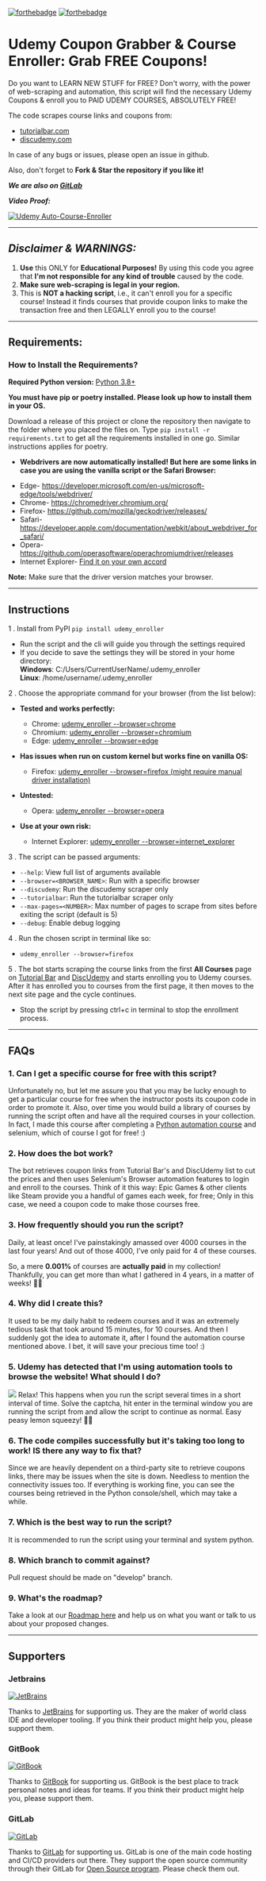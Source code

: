 [![forthebadge](https://forthebadge.com/images/badges/made-with-python.svg)](https://forthebadge.com)
[![forthebadge](https://forthebadge.com/images/badges/it-works-why.svg)](https://forthebadge.com)


# Udemy Coupon Grabber & Course Enroller: Grab FREE Coupons!

Do you want to LEARN NEW STUFF for FREE? Don't worry, with the power of
web-scraping and automation, this script will find the necessary Udemy Coupons
&amp; enroll you to PAID UDEMY COURSES, ABSOLUTELY FREE!

The code scrapes course links and coupons from:
 - [tutorialbar.com](https://tutorialbar.com)
 - [discudemy.com](https://discudemy.com)

In case of any bugs or issues, please open an issue in github.

Also, don't forget to **Fork & Star the repository if you like it!**

***We are also on [GitLab](https://gitlab.com/the-automators/Automatic-Udemy-Course-Enroller-GET-PAID-UDEMY-COURSES-for-FREE)***

**_Video Proof:_**

[![Udemy Auto-Course-Enroller](https://img.youtube.com/vi/IW8CCtv2k2A/0.jpg)](https://www.youtube.com/watch?v=IW8CCtv2k2A "GET PAID UDEMY Courses for FREE, Automatically with this Python Script!")

---

## **_Disclaimer & WARNINGS:_**


1. **Use** this ONLY for **Educational Purposes!** By using this code you agree
   that **I'm not responsible for any kind of trouble** caused by the code.
2. **Make sure web-scraping is legal in your region.**
3. This is **NOT a hacking script**, i.e., it can't enroll you for a specific
   course! Instead it finds courses that provide coupon links to make the
   transaction free and then LEGALLY enroll you to the course!

---

## Requirements:

### How to Install the Requirements?

**Required Python version:** [Python 3.8+](https://www.python.org/downloads/)

**You must have pip or poetry installed. Please look up how to install them in your OS.**

Download a release of this project or clone the repository then navigate to the
folder where you placed the files on. Type `pip install -r requirements.txt` to
get all the requirements installed in one go. Similar instructions applies for poetry.

- **Webdrivers are now automatically installed! But here are some links in case
  you are using the vanilla script or the Safari Browser:**

* Edge- https://developer.microsoft.com/en-us/microsoft-edge/tools/webdriver/
* Chrome- https://chromedriver.chromium.org/
* Firefox- https://github.com/mozilla/geckodriver/releases/
* Safari-
  https://developer.apple.com/documentation/webkit/about_webdriver_for_safari/
* Opera- https://github.com/operasoftware/operachromiumdriver/releases
* Internet Explorer-
  [Find it on your own accord](https://www.selenium.dev/downloads/)

**Note:** Make sure that the driver version matches your browser.

---

## Instructions
1 . Install from PyPI `pip install udemy_enroller`

- Run the script and the cli will guide you through the settings required
- If you decide to save the settings they will be stored in your home directory: <br>
**Windows**:
    C:/Users/CurrentUserName/.udemy_enroller<br>
**Linux**:
    /home/username/.udemy_enroller

2 . Choose the appropriate command for your browser (from the list below):

- **Tested and works perfectly:**

  - Chrome:
    [udemy_enroller --browser=chrome](https://github.com/aapatre/Automatic-Udemy-Course-Enroller-GET-PAID-UDEMY-COURSES-for-FREE/blob/master/udemy_enroller.py)
  - Chromium:
    [udemy_enroller --browser=chromium](https://github.com/aapatre/Automatic-Udemy-Course-Enroller-GET-PAID-UDEMY-COURSES-for-FREE/blob/master/udemy_enroller.py)
  - Edge:
    [udemy_enroller --browser=edge](https://github.com/aapatre/Automatic-Udemy-Course-Enroller-GET-PAID-UDEMY-COURSES-for-FREE/blob/master/udemy_enroller.py)

- **Has issues when run on custom kernel but works fine on vanilla OS:**

  - Firefox:
    [udemy_enroller --browser=firefox (might require manual driver installation)](https://github.com/aapatre/Automatic-Udemy-Course-Enroller-GET-PAID-UDEMY-COURSES-for-FREE/blob/master/udemy_enroller.py)

- **Untested:**

  - Opera:
    [udemy_enroller --browser=opera](https://github.com/aapatre/Automatic-Udemy-Course-Enroller-GET-PAID-UDEMY-COURSES-for-FREE/blob/master/udemy_enroller.py)
    
- **Use at your own risk:**
  - Internet Explorer:
    [udemy_enroller --browser=internet_explorer](https://github.com/aapatre/Automatic-Udemy-Course-Enroller-GET-PAID-UDEMY-COURSES-for-FREE/blob/master/udemy_enroller.py)

3 . The script can be passed arguments:
- `--help`: View full list of arguments available
- `--browser=<BROWSER_NAME>`: Run with a specific browser 
- `--discudemy`: Run the discudemy scraper only
- `--tutorialbar`: Run the tutorialbar scraper only
- `--max-pages=<NUMBER>`: Max number of pages to scrape from sites before exiting the script (default is 5)
- `--debug`: Enable debug logging

4 . Run the chosen script in terminal like so:
- `udemy_enroller --browser=firefox`

5 . The bot starts scraping the course links from the first **All Courses** page
on [Tutorial Bar](https://www.tutorialbar.com/all-courses/page/1) and [DiscUdemy](https://www.discudemy.com/all) and starts
enrolling you to Udemy courses. After it has enrolled you to courses from the
first page, it then moves to the next site page and the cycle continues.

- Stop the script by pressing ctrl+c in terminal to stop the enrollment process.

---

## FAQs

### 1. Can I get a specific course for free with this script?

Unfortunately no, but let me assure you that you may be lucky enough to get a
particular course for free when the instructor posts its coupon code in order
to promote it. Also, over time you would build a library of courses by running
the script often and have all the required courses in your collection. In fact,
I made this course after completing a
[Python automation course](https://www.udemy.com/course/automate/) and selenium,
which of course I got for free! :)

### 2. How does the bot work?

The bot retrieves coupon links from Tutorial Bar's and DiscUdemy list to cut the prices and
then uses Selenium's Browser automation features to login and enroll to the
courses. Think of it this way: Epic Games & other clients like Steam provide you
a handful of games each week, for free; Only in this case, we need a coupon code
to make those courses free.

### 3. How frequently should you run the script?

Daily, at least once! I've painstakingly amassed over 4000
courses in the last four years! And out of those 4000, I've only paid for 4 of
these courses.

So, a mere **0.001%** of courses are **actually paid** in my collection!
Thankfully, you can get more than what I gathered in 4 years, in a matter of
weeks! 🙌🏻

### 4. Why did I create this?

It used to be my daily habit to redeem courses and it was an extremely tedious
task that took around 15 minutes, for 10 courses. And then I suddenly got the
idea to automate it, after I found the automation course mentioned above. I bet,
it will save your precious time too! :)

### 5. Udemy has detected that I'm using automation tools to browse the website! What should I do?

![](https://i.imgur.com/pwseilE.jpg) Relax! This happens when you run the script
several times in a short interval of time. Solve the captcha, hit enter in the terminal window you are running 
the script from and allow the script to continue as normal.
Easy peasy lemon squeezy! 🍋🙃 

### 6. The code compiles successfully but it's taking too long to work! IS there any way to fix that?

Since we are heavily dependent on a third-party site to retrieve coupons links,
there may be issues when the site is down. Needless to mention the connectivity
issues too. If everything is working fine, you can see the courses being
retrieved in the Python console/shell, which may take a while.

### 7. Which is the best way to run the script?

It is recommended to run the script using your terminal and system python.


### 8. Which branch to commit against?

Pull request should be made on "develop" branch.

### 9. What's the roadmap?

Take a look at our
[Roadmap here](https://github.com/aapatre/Automatic-Udemy-Course-Enroller-GET-PAID-UDEMY-COURSES-for-FREE/projects/1)
and help us on what you want or talk to us about your proposed changes.

---

## Supporters

### Jetbrains

[![JetBrains](https://i.imgur.com/h2R018M.jpg)](https://jetbrains.com/?from=udemy-free-course-enroller)

Thanks to [JetBrains](https://jetbrains.com/?from=udemy-free-course-enroller) for supporting us. They are the maker of world class IDE and developer tooling. If you think their product might help you, please support them. 

### GitBook

[![GitBook](https://i.imgur.com/OkuB14I.jpg)](https://gitbook.com)

Thanks to [GitBook](https://gitbook.com) for supporting us. GitBook is the best place to track personal notes and ideas for teams. If you think their product might help you, please support them.

### GitLab

[![GitLab](https://i.imgur.com/aUWtSn4.png)](https://gitlab.com)

Thanks to [GitLab](https://gitlab.com) for supporting us. GitLab is one of the main code hosting and CI/CD providers out there. They support the open source community through their GitLab for [Open Source program](https://about.gitlab.com/solutions/open-source/). Please check them out.
